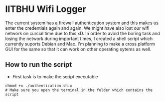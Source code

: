 # IITBHU Wifi Logger
The current system has a firewall authentication system and this makes us enter the credentials again and again. We might have also lost our wifi network on curcial time due to this xD. In order to avoid the boring task and losing the network during important times, I created a shell script which currently suports Debian and Mac. I'm planning to make a cross platform GUI for the same so that it can work on other operating sytems as well.

## How to run the script
- First task is to make the script executable
```
chmod +x ./authentication.sh.x 
# Make sure you open the terminal in the folder which contains the script
```
